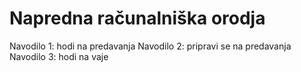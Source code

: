 # Napredna računalniška orodja   
Navodilo 1: hodi na predavanja 
Navodilo 2: pripravi se na predavanja 
Navodilo 3: hodi na vaje 


